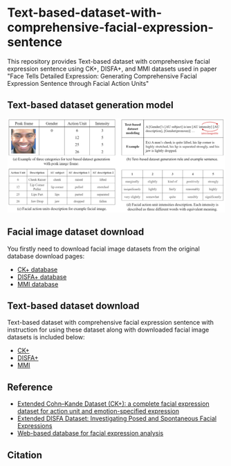 # Text-based-dataset-with-comprehensive-facial-expression-sentence
This repository provides Text-based dataset with comprehensive facial expression sentence using CK+, DISFA+, and MMI datasets used in paper "Face Tells Detailed Expression: Generating Comprehensive Facial Expression Sentence through Facial Action Units"

## Text-based dataset generation model
![image](text_based_dataset_generation_model.png)

## Facial image dataset download
You firstly need to download facial image datasets from the original database download pages:
- [CK+ database](http://www.consortium.ri.cmu.edu/ckagree/)
- [DISFA+ database](http://mohammadmahoor.com/disfa/)
- [MMI database](https://mmifacedb.eu/)

## Text-based dataset download
Text-based dataset with comprehensive facial expression sentence with instruction for using these dataset along with downloaded facial image datasets is included below:
- [CK+](https://drive.google.com/open?id=1B0eTek1AP5lBm7x1XdLd2jNbTF_3e_7d)
- [DISFA+](https://drive.google.com/open?id=1zHSfGIKxEJWH_swVWTzAj2mdkZo1PnZX)
- [MMI](https://drive.google.com/open?id=122FqZbHLjoNsefmX6aAXEzkPRDsxSQXt)


## Reference
- [Extended Cohn–Kande Dataset (CK+): a complete facial expression dataset for action unit and emotion-specified expression](http://www.iainm.com/publications/Lucey2010-The-Extended/paper.pdf)
- [Extended DISFA Dataset: Investigating Posed and Spontaneous Facial Expressions](http://openaccess.thecvf.com/content_cvpr_2016_workshops/w28/papers/Mavadati_Extended_DISFA_Dataset_CVPR_2016_paper.pdf) 
- [Web-based database for facial expression analysis](https://ieeexplore.ieee.org/document/1521424)

## Citation
